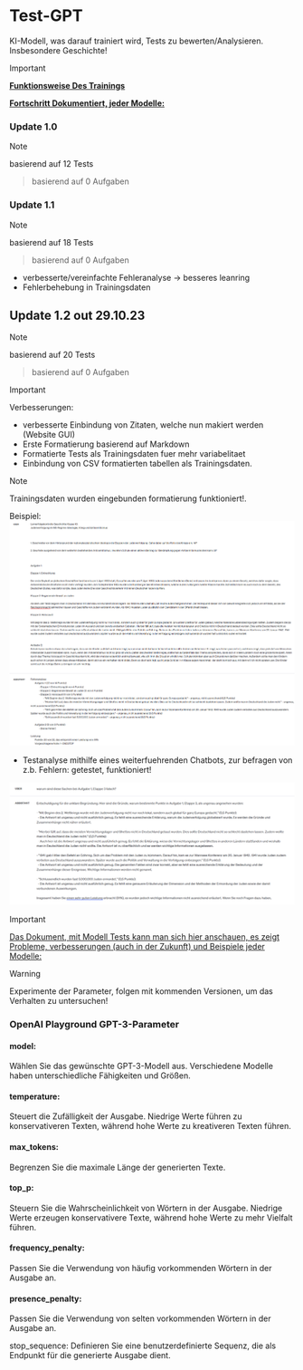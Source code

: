 # Test-GPT
KI-Modell, was darauf trainiert wird, Tests zu bewerten/Analysieren. Insbesondere Geschichte!
> [!IMPORTANT]
> [**Funktionsweise Des Trainings**](Readme\Funktionsweise-Code.md)
> 
> [**Fortschritt Dokumentiert, jeder Modelle:**](.\Readme\ModellTest.md)


### Update 1.0
> [!NOTE]
> basierend auf 12 Tests

> basierend auf 0 Aufgaben

### Update 1.1
> [!NOTE]
> basierend auf 18 Tests

> basierend auf 0 Aufgaben
- verbesserte/vereinfachte Fehleranalyse -> besseres leanring
- Fehlerbehebung in Trainingsdaten

## Update 1.2 out 29.10.23
> [!NOTE]
> basierend auf 20 Tests

> basierend auf 0 Aufgaben


> [!IMPORTANT]
> Verbesserungen:
- verbesserte Einbindung von Zitaten, welche nun makiert werden (Website GUI)
- Erste Formatierung basierend auf Markdown
- Formatierte Tests als Trainingsdaten fuer mehr variabelitaet
- Einbindung von CSV formatierten tabellen als Trainingsdaten.
> [!NOTE]
> Trainingsdaten wurden eingebunden formatierung funktioniert!.




Beispiel:
<img src=".\Readme\Openai-show2.png">

- Testanalyse mithilfe eines weiterfuehrenden Chatbots, zur befragen von z.b. Fehlern: getestet, funktioniert!
<img src=".\Readme\Openai-show1.png">

> [!IMPORTANT]
> [Das Dokument, mit Modell Tests kann man sich hier anschauen, es zeigt Probleme, verbesserungen (auch in der Zukunft) und Beispiele jeder Modelle:](.\Readme\ModellTest.md)

> [!WARNING]
> Experimente der Parameter, folgen mit kommenden Versionen, um das Verhalten zu untersuchen!


### OpenAI Playground GPT-3-Parameter
#### model: 
Wählen Sie das gewünschte GPT-3-Modell aus. Verschiedene Modelle haben unterschiedliche Fähigkeiten und Größen.

#### temperature: 
Steuert die Zufälligkeit der Ausgabe. Niedrige Werte führen zu konservativeren Texten, während hohe Werte zu kreativeren Texten führen.

#### max_tokens: 
Begrenzen Sie die maximale Länge der generierten Texte.

#### top_p: 
Steuern Sie die Wahrscheinlichkeit von Wörtern in der Ausgabe. Niedrige Werte erzeugen konservativere Texte, während hohe Werte zu mehr Vielfalt führen.

#### frequency_penalty: 
Passen Sie die Verwendung von häufig vorkommenden Wörtern in der Ausgabe an.

#### presence_penalty: 
Passen Sie die Verwendung von selten vorkommenden Wörtern in der Ausgabe an.

stop_sequence: Definieren Sie eine benutzerdefinierte Sequenz, die als Endpunkt für die generierte Ausgabe dient.
